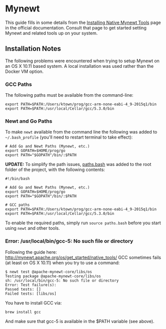 # Mynewt

This guide fills in some details from the
[Installing Native Mynewt Tools](http://mynewt.apache.org/os/get_started/native_tools/)
page in the official documentation. Consult that page to get started setting
Mynewt and related tools up on your system.

## Installation Notes

The following problems were encountered when trying to setup Mynewt on an OS X
10.11 based system. A local installation was used rather than the Docker VM
option.

### GCC Paths

The following paths must be available from the command-line:

```
export PATH=$PATH:/Users/ktown/prog/gcc-arm-none-eabi-4_9-2015q1/bin
export PATH=$PATH:/usr/local/Cellar/gcc/5.3.0/bin
```

### Newt and Go Paths

To make `newt` available from the command line the following was added to
`~/.bash_profile` (you'll need to restart terminal to take effect):

```
# Add Go and Newt Paths (Mynewt, etc.)
export GOPATH=$HOME/prog/go
export PATH="$GOPATH"/bin/:$PATH
```
**UPDATE:** To simplify the path issues,
[paths.bash](https://github.com/adafruit/Adafruit_Mynewt/blob/master/paths.bash)
was added to the root folder of the project, with the following contents:

```
#!/bin/bash

# Add Go and Newt Paths (Mynewt, etc.)
export GOPATH=$HOME/prog/go
export PATH="$GOPATH"/bin/:$PATH

# GCC paths
export PATH=$PATH:/Users/ktown/prog/gcc-arm-none-eabi-4_9-2015q1/bin
export PATH=$PATH:/usr/local/Cellar/gcc/5.3.0/bin
```

To enable the required paths, simply run `source paths.bash` before you start
using `newt` and other tools.

### Error: /usr/local/bin/gcc-5: No such file or directory

Following the guide here: http://mynewt.apache.org/os/get_started/native_tools/
GCC sometimes fails (at least on OS X 10.11) when you try to use a command:

```
$ newt test @apache-mynewt-core/libs/os
Testing package @apache-mynewt-core/libs/os
sh: /usr/local/bin/gcc-5: No such file or directory
Error: Test failure(s):
Passed tests: []
Failed tests: [libs/os]
```

You have to install GCC via:

```
brew install gcc
```

And make sure that gcc-5 is available in the $PATH variable (see above).
